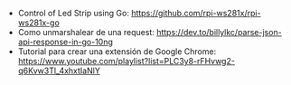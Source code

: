 - Control of Led Strip using Go: https://github.com/rpi-ws281x/rpi-ws281x-go
- Como unmarshalear de una request: https://dev.to/billylkc/parse-json-api-response-in-go-10ng
- Tutorial para crear una extensión de Google Chrome: https://www.youtube.com/playlist?list=PLC3y8-rFHvwg2-q6Kvw3Tl_4xhxtIaNlY